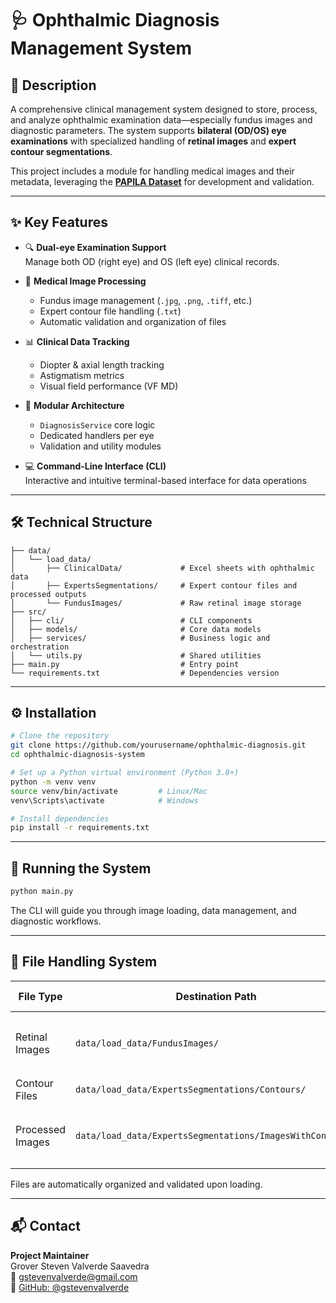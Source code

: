 # 🩺 Ophthalmic Diagnosis Management System

## 🧠 Description

A comprehensive clinical management system designed to store, process, and analyze ophthalmic examination data—especially fundus images and diagnostic parameters. The system supports **bilateral (OD/OS) eye examinations** with specialized handling of **retinal images** and **expert contour segmentations**.

This project includes a module for handling medical images and their metadata, leveraging the [**PAPILA Dataset**](https://figshare.com/articles/dataset/PAPILA/14798004/1) for development and validation.

---

## ✨ Key Features

- 🔍 **Dual-eye Examination Support**  
  Manage both OD (right eye) and OS (left eye) clinical records.

- 🧾 **Medical Image Processing**  
  - Fundus image management (`.jpg`, `.png`, `.tiff`, etc.)  
  - Expert contour file handling (`.txt`)  
  - Automatic validation and organization of files  

- 📊 **Clinical Data Tracking**  
  - Diopter & axial length tracking  
  - Astigmatism metrics  
  - Visual field performance (VF MD)

- 🧱 **Modular Architecture**  
  - `DiagnosisService` core logic  
  - Dedicated handlers per eye  
  - Validation and utility modules

- 💻 **Command-Line Interface (CLI)**  
  Interactive and intuitive terminal-based interface for data operations

---

## 🛠️ Technical Structure

```
├── data/
│   └── load_data/
│       ├── ClinicalData/             # Excel sheets with ophthalmic data
│       ├── ExpertsSegmentations/     # Expert contour files and processed outputs
│       └── FundusImages/             # Raw retinal image storage
├── src/
│   ├── cli/                          # CLI components
│   ├── models/                       # Core data models
│   ├── services/                     # Business logic and orchestration
│   └── utils.py                      # Shared utilities
├── main.py                           # Entry point
└── requirements.txt                  # Dependencies version
```

---

## ⚙️ Installation

```bash
# Clone the repository
git clone https://github.com/yourusername/ophthalmic-diagnosis.git
cd ophthalmic-diagnosis-system

# Set up a Python virtual environment (Python 3.8+)
python -m venv venv
source venv/bin/activate         # Linux/Mac
venv\Scripts\activate            # Windows

# Install dependencies
pip install -r requirements.txt
```

---

## 🚀 Running the System

```bash
python main.py
```

The CLI will guide you through image loading, data management, and diagnostic workflows.

---

## 📁 File Handling System

| **File Type**       | **Destination Path**                                      | **Valid Formats**                      |
|---------------------|------------------------------------------------------------|----------------------------------------|
| Retinal Images      | `data/load_data/FundusImages/`                             | `.jpg`, `.jpeg`, `.png`, `.tiff`, `.bmp` |
| Contour Files       | `data/load_data/ExpertsSegmentations/Contours/`            | `.txt`                                 |
| Processed Images    | `data/load_data/ExpertsSegmentations/ImagesWithContours/`  | `.jpg`, `.jpeg`, `.png`, `.tiff`, `.bmp` |

Files are automatically organized and validated upon loading.

---

## 📬 Contact

**Project Maintainer**  
Grover Steven Valverde Saavedra  
📧 [gstevenvalverde@gmail.com](mailto:gstevenvalverde@gmail.com)  
🔗 [GitHub: @gstevenvalverde](https://github.com/gstevenvalverde)